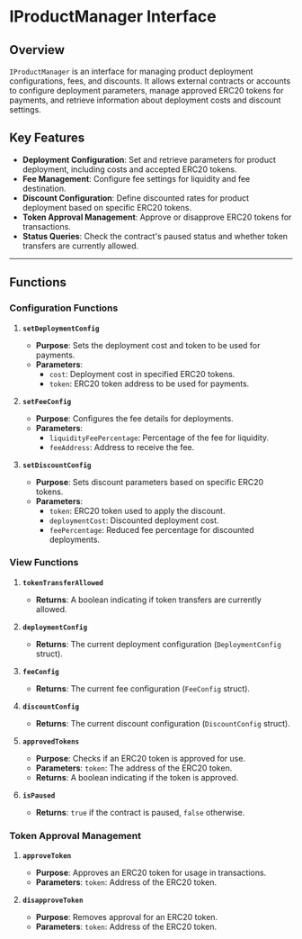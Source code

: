 # IProductManager Interface

## Overview

`IProductManager` is an interface for managing product deployment configurations, fees, and discounts. It allows external contracts or accounts to configure deployment parameters, manage approved ERC20 tokens for payments, and retrieve information about deployment costs and discount settings.

## Key Features

- **Deployment Configuration**: Set and retrieve parameters for product deployment, including costs and accepted ERC20 tokens.
- **Fee Management**: Configure fee settings for liquidity and fee destination.
- **Discount Configuration**: Define discounted rates for product deployment based on specific ERC20 tokens.
- **Token Approval Management**: Approve or disapprove ERC20 tokens for transactions.
- **Status Queries**: Check the contract's paused status and whether token transfers are currently allowed.

---

## Functions

### Configuration Functions

1. **`setDeploymentConfig`**
   - **Purpose**: Sets the deployment cost and token to be used for payments.
   - **Parameters**:
     - `cost`: Deployment cost in specified ERC20 tokens.
     - `token`: ERC20 token address to be used for payments.

2. **`setFeeConfig`**
   - **Purpose**: Configures the fee details for deployments.
   - **Parameters**:
     - `liquidityFeePercentage`: Percentage of the fee for liquidity.
     - `feeAddress`: Address to receive the fee.

3. **`setDiscountConfig`**
   - **Purpose**: Sets discount parameters based on specific ERC20 tokens.
   - **Parameters**:
     - `token`: ERC20 token used to apply the discount.
     - `deploymentCost`: Discounted deployment cost.
     - `feePercentage`: Reduced fee percentage for discounted deployments.

### View Functions

1. **`tokenTransferAllowed`**
   - **Returns**: A boolean indicating if token transfers are currently allowed.

2. **`deploymentConfig`**
   - **Returns**: The current deployment configuration (`DeploymentConfig` struct).

3. **`feeConfig`**
   - **Returns**: The current fee configuration (`FeeConfig` struct).

4. **`discountConfig`**
   - **Returns**: The current discount configuration (`DiscountConfig` struct).

5. **`approvedTokens`**
   - **Purpose**: Checks if an ERC20 token is approved for use.
   - **Parameters**: `token`: The address of the ERC20 token.
   - **Returns**: A boolean indicating if the token is approved.

6. **`isPaused`**
   - **Returns**: `true` if the contract is paused, `false` otherwise.

### Token Approval Management

1. **`approveToken`**
   - **Purpose**: Approves an ERC20 token for usage in transactions.
   - **Parameters**: `token`: Address of the ERC20 token.

2. **`disapproveToken`**
   - **Purpose**: Removes approval for an ERC20 token.
   - **Parameters**: `token`: Address of the ERC20 token.
